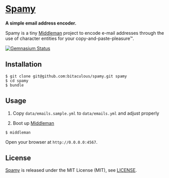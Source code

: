 [Spamy](https://github.com/bitaculous/spamy "A simple email address encoder.")
==============================================================================

**A simple email address encoder.**

Spamy is a tiny [Middleman](http://middlemanapp.com "Middleman: Hand-crafted frontend development") project to encode
e-mail addresses through the use of character entities for your copy-and-paste-pleasure™.

[![Gemnasium Status](https://gemnasium.com/bitaculous/spamy.svg)](https://gemnasium.com/bitaculous/spamy)

Installation
------------

    $ git clone git@github.com:bitaculous/spamy.git spamy
    $ cd spamy
    $ bundle

Usage
-----

1. Copy `data/emails.sample.yml` to `data/emails.yml` and adjust properly

2. Boot up [Middleman](http://middlemanapp.com "Middleman: Hand-crafted frontend development")

```
$ middleman
```

Open your browser at `http://0.0.0.0:4567`.

License
-------

[Spamy](https://github.com/bitaculous/spamy "A simple email address encoder.") is released under the MIT License (MIT),
see [LICENSE](https://raw.githubusercontent.com/bitaculous/spamy/master/LICENSE "License").